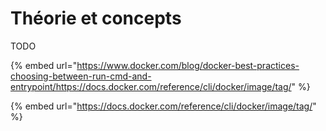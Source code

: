 # Théorie et concepts

TODO

{% embed url="https://www.docker.com/blog/docker-best-practices-choosing-between-run-cmd-and-entrypoint/https://docs.docker.com/reference/cli/docker/image/tag/" %}

{% embed url="https://docs.docker.com/reference/cli/docker/image/tag/" %}


